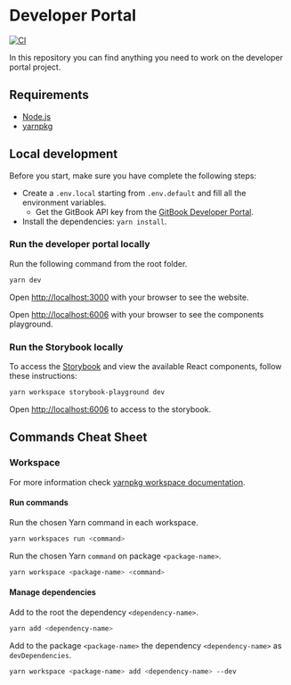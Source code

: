 # Developer Portal
[![CI](https://github.com/pagopa/developer-portal/actions/workflows/ci.yaml/badge.svg)](https://github.com/pagopa/developer-portal/actions/workflows/ci.yaml)

In this repository you can find anything you need to work on the developer portal project.

## Requirements

- [Node.js](https://nodejs.org/docs/latest-v18.x/api/index.html)
- [yarnpkg](https://yarnpkg.com/)

## Local development

Before you start, make sure you have complete the following steps:
- Create a `.env.local` starting from `.env.default` and fill all the environment variables.
  - Get the GitBook API key from the [GitBook Developer Portal](https://developer.gitbook.com/api/authentication).
- Install the dependencies: `yarn install`.

### Run the developer portal locally

Run the following command from the root folder.

``` bash
yarn dev
```

Open [http://localhost:3000](http://localhost:3000) with your browser to see the website.

Open [http://localhost:6006](http://localhost:6006) with your browser to see the components playground.

### Run the Storybook locally

To access the [Storybook](https://storybook.js.org/) and view the available React components, follow these instructions:

```bash
yarn workspace storybook-playground dev
```

Open [http://localhost:6006](http://localhost:6006) to access to the storybook.

## Commands Cheat Sheet

### Workspace

For more information check [yarnpkg workspace documentation](https://classic.yarnpkg.com/en/docs/cli/workspace).

#### Run commands

Run the chosen Yarn command in each workspace.

``` bash
yarn workspaces run <command>
```

Run the chosen Yarn `command` on package `<package-name>`.

``` bash
yarn workspace <package-name> <command>
```

#### Manage dependencies

Add to the root the dependency `<dependency-name>`.

``` bash
yarn add <dependency-name>
```

Add to the package `<package-name>` the dependency `<dependency-name>` as `devDependencies`.

``` bash
yarn workspace <package-name> add <dependency-name> --dev
```


